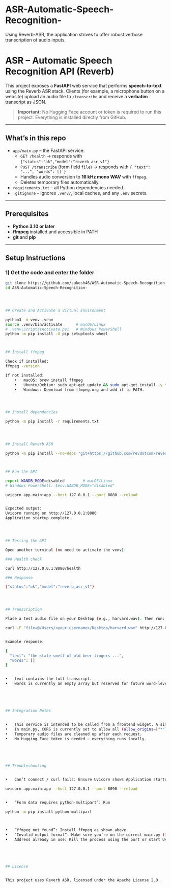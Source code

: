 # ASR-Automatic-Speech-Recognition-
Using Reverb-ASR, the application strives to offer robust verbose transcription of audio inputs.

# ASR – Automatic Speech Recognition API (Reverb)

This project exposes a **FastAPI** web service that performs **speech-to-text** using the Reverb ASR stack. Clients (for example, a microphone button on a website) upload an audio file to `/transcribe` and receive a **verbatim** transcript as JSON.

> **Important:** No Hugging Face account or token is required to run this project. Everything is installed directly from GitHub.  

---

## What’s in this repo

- `app/main.py` – the FastAPI service:
  - `GET /health` → responds with `{"status":"ok","model":"reverb_asr_v1"}`
  - `POST /transcribe` (form field `file`) → responds with `{ "text": "...", "words": [] }`
  - Handles audio conversion to **16 kHz mono WAV** with `ffmpeg`.
  - Deletes temporary files automatically.
- `requirements.txt` – all Python dependencies needed.
- `.gitignore` – ignores `.venv/`, local caches, and any `.env` secrets.

---

## Prerequisites

- **Python 3.10 or later**
- **ffmpeg** installed and accessible in PATH
- **git** and **pip**

---

## Setup Instructions

### 1) Get the code and enter the folder
```bash
git clone https://github.com/sukesh46/ASR-Automatic-Speech-Recognition-.git
cd ASR-Automatic-Speech-Recognition-




## Create and Activate a Virtual Environment

python3 -m venv .venv
source .venv/bin/activate      # macOS/Linux
# .venv\Scripts\Activate.ps1   # Windows PowerShell
python -m pip install -U pip setuptools wheel



## Install ffmpeg

Check if installed:
ffmpeg -version

If not installed:
	•	macOS: brew install ffmpeg
	•	Ubuntu/Debian: sudo apt-get update && sudo apt-get install -y ffmpeg
	•	Windows: Download from ffmpeg.org and add it to PATH.




## Install dependencies

python -m pip install -r requirements.txt




## Install Reverb ASR

python -m pip install --no-deps "git+https://github.com/revdotcom/reverb.git"



## Run the API

export WANDB_MODE=disabled        # macOS/Linux
# Windows PowerShell: $env:WANDB_MODE="disabled"

uvicorn app.main:app --host 127.0.0.1 --port 8080 --reload


Expected output:
Uvicorn running on http://127.0.0.1:8080
Application startup complete.




## Testing the API

Open another terminal (no need to activate the venv):

### Health check

curl http://127.0.0.1:8080/health

### Response

{"status":"ok","model":"reverb_asr_v1"}




## Transcription

Place a test audio file on your Desktop (e.g., harvard.wav). Then run:

curl -F "file=@/Users/<your-username>/Desktop/harvard.wav" http://127.0.0.1:8080/transcribe


Example response:

{
  "text": "the stale smell of old beer lingers ...",
  "words": []
}


•	text contains the full transcript.
•	words is currently an empty array but reserved for future word-level timing output.





## Integration Notes


•	This service is intended to be called from a frontend widget. A simple button can record audio, send it to /transcribe, and display the returned text.
•	In main.py, CORS is currently set to allow all (allow_origins=["*"]). In production, restrict it to your actual domain.
•	Temporary audio files are cleaned up after each request.
•	No Hugging Face token is needed — everything runs locally.





## Troubleshooting


•	Can’t connect / curl fails: Ensure Uvicorn shows Application startup complete and that you’re calling the right port. If 8080 is busy, run:

uvicorn app.main:app --host 127.0.0.1 --port 8090 --reload


•	“Form data requires python-multipart”: Run

python -m pip install python-multipart



•	“ffmpeg not found”: Install ffmpeg as shown above.
•	“Invalid output format”: Make sure you’re on the correct main.py (the provided one, with no format="text" argument).
•	Address already in use: Kill the process using the port or start Uvicorn on another port.





## License


This project uses Reverb ASR, licensed under the Apache License 2.0.










